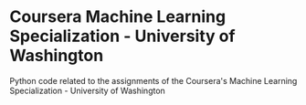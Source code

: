 # Coursera Machine Learning Specialization - University of Washington
Python code related to the assignments of the Coursera's Machine Learning Specialization - University of Washington
